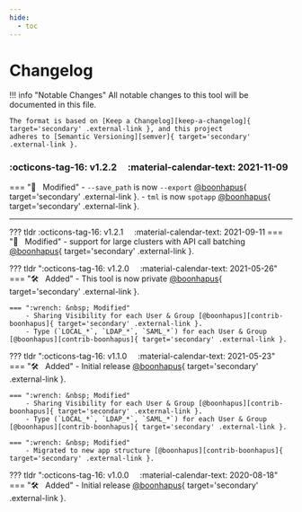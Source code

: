 ```yaml
---
hide:
  - toc
---
```


# Changelog

!!! info "Notable Changes"
    All notable changes to this tool will be documented in this file.

    The format is based on [Keep a Changelog][keep-a-changelog]{ target='secondary' .external-link }, and this project
    adheres to [Semantic Versioning][semver]{ target='secondary' .external-link }.

### :octicons-tag-16: v1.2.2 &nbsp; &nbsp; :material-calendar-text: 2021-11-09
=== ":wrench: &nbsp; Modified"
    - `--save_path` is now `--export` [@boonhapus][contrib-boonhapus]{ target='secondary' .external-link }.
    - `tml` is now `spotapp` [@boonhapus][contrib-boonhapus]{ target='secondary' .external-link }.

---

??? tldr :octicons-tag-16: v1.2.1 &nbsp; &nbsp; :material-calendar-text: 2021-09-11
    === ":wrench: &nbsp; Modified"
        - support for large clusters with API call batching [@boonhapus][contrib-boonhapus]{ target='secondary' .external-link }.

??? tldr ":octicons-tag-16: v1.2.0 &nbsp; &nbsp; :material-calendar-text: 2021-05-26"
    === ":hammer_and_wrench: &nbsp; Added"
        - This tool is now private [@boonhapus][contrib-boonhapus]{ target='secondary' .external-link }.

    === ":wrench: &nbsp; Modified"
        - Sharing Visibility for each User & Group [@boonhapus][contrib-boonhapus]{ target='secondary' .external-link }.
        - Type (`LOCAL_*`, `LDAP_*`, `SAML_*`) for each User & Group [@boonhapus][contrib-boonhapus]{ target='secondary' .external-link }.

??? tldr ":octicons-tag-16: v1.1.0 &nbsp; &nbsp; :material-calendar-text: 2021-05-23"
    === ":hammer_and_wrench: &nbsp; Added"
        - Initial release [@boonhapus][contrib-boonhapus]{ target='secondary' .external-link }.

    === ":wrench: &nbsp; Modified"
        - Sharing Visibility for each User & Group [@boonhapus][contrib-boonhapus]{ target='secondary' .external-link }.
        - Type (`LOCAL_*`, `LDAP_*`, `SAML_*`) for each User & Group [@boonhapus][contrib-boonhapus]{ target='secondary' .external-link }.

    === ":wrench: &nbsp; Modified"
        - Migrated to new app structure [@boonhapus][contrib-boonhapus]{ target='secondary' .external-link }.

??? tldr ":octicons-tag-16: v1.0.0 &nbsp; &nbsp; :material-calendar-text: 2020-08-18"
    === ":hammer_and_wrench: &nbsp; Added"
        - Initial release [@boonhapus][contrib-boonhapus]{ target='secondary' .external-link }.


[keep-a-changelog]: https://keepachangelog.com/en/1.0.0/
[semver]: https://semver.org/spec/v2.0.0.html
[contrib-boonhapus]: https://github.com/boonhapus
